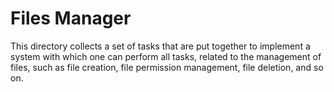 # Files Manager

This directory collects a set of tasks that are put together to implement a system with which one can perform all tasks, related to the management of files, such as file creation, file permission management, file deletion, and so on.

